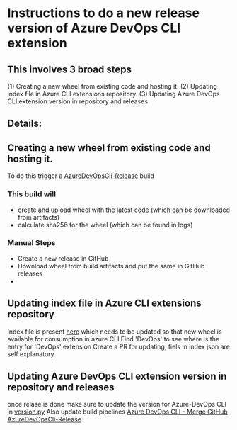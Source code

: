 # Instructions to do a new release version of Azure DevOps CLI extension

## This involves 3 broad steps
(1) Creating a new wheel from existing code and hosting it.
(2) Updating index file in Azure CLI extensions repository.
(3) Updating Azure DevOps CLI extension version in repository and releases

## Details:
## Creating a new wheel from existing code and hosting it.
To do this trigger a [AzureDevOpsCli-Release](https://dev.azure.com/AzureDevOpsCliOrg/AzureDevOpsCli/_build?definitionId=29) build
### This build will 
 - create and upload wheel with the latest code (which can be downloaded from artifacts)
 - calculate sha256 for the wheel (which can be found in logs)

### Manual Steps
- Create a new release in GitHub
- Download wheel from build artifacts and put the same in GitHub releases
- 
## Updating index file in Azure CLI extensions repository
Index file is present [here](https://github.com/Azure/azure-cli-extensions/blob/master/src/index.json) which needs to be updated so that new wheel is available for consumption in azure CLI
Find 'DevOps' to see where is the entry for 'DevOps' extension
Create a PR for updating, fiels in index json are self explanatory 

## Updating Azure DevOps CLI extension version in repository and releases
once relase is done make sure to update the version for Azure-DevOps CLI in [version.py](https://github.com/Microsoft/vsts-cli/blob/azuredevopscli-dev/azure-devops/azext_devops/version.py)
Also update build pipelines 
[Azure DevOps CLI - Merge GitHub](https://dev.azure.com/AzureDevOpsCliOrg/AzureDevOpsCli/_build?definitionId=25)
[AzureDevOpsCli-Release](https://dev.azure.com/AzureDevOpsCliOrg/AzureDevOpsCli/_build?definitionId=29)
